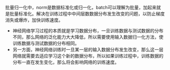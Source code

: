 批量归一化中，norm是数据标准化或归一化，batch可以理解为批量，加起来就是批量标准化。解决在训练过程中中间层数数据分布发生改变的问题，以防止梯度消失或爆炸，加快训练速度。

* 神经网络学习过程的本质就是学习数据分布，一旦训练数据与测试数据的分布不同，那么网络的泛化能力大大降低，所以需要使用输入数据归一化方法，使训练数据与测试数据的分布相同。
* 另一方面，神经网络训练时一旦某一层的输入数据分布发生改变，那么这一层网络就需要去适应学习这个新的数据分布，所以如果训练过程中，训练数据的分布一直在发生变化，那么将会影响网络的训练速度。